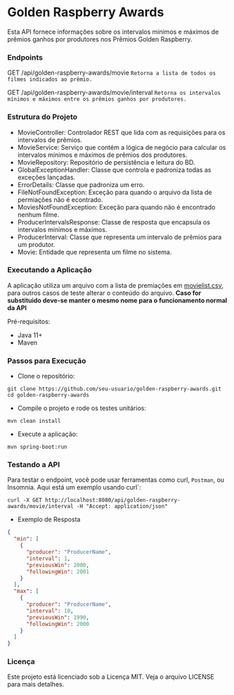 # Golden Raspberry Awards
Esta API fornece informações sobre os intervalos mínimos e máximos de prêmios ganhos por produtores nos Prêmios Golden Raspberry.

### Endpoints

GET /api/golden-raspberry-awards/movie
`Retorna a lista de todos os filmes indicados ao prêmio.`

GET /api/golden-raspberry-awards/movie/interval
`Retorna os intervalos mínimos e máximos entre os prêmios ganhos por produtores.`


### Estrutura do Projeto

- MovieController: Controlador REST que lida com as requisições para os intervalos de prêmios.
- MovieService: Serviço que contém a lógica de negócio para calcular os intervalos mínimos e máximos de prêmios dos produtores.
- MovieRepository: Repositório de persistência e leitura do BD.
- GlobalExceptionHandler: Classe que controla e padroniza todas as exceções lançadas.
- ErrorDetails: Classe que padroniza um erro.
- FileNotFoundException: Exceção para quando o arquivo da lista de permiações não é econtrado.
- MoviesNotFoundException: Exceção para quando não é encontrado nenhum filme.
- ProducerIntervalsResponse: Classe de resposta que encapsula os intervalos mínimos e máximos.
- ProducerInterval: Classe que representa um intervalo de prêmios para um produtor.
- Movie: Entidade que representa um filme no sistema.

### Executando a Aplicação

A aplicação utiliza um arquivo com a lista de premiações em [movielist.csv](https://github.com/LucasVander/api-golden-raspberry-awards/blob/main/golden-raspberry-awards/src/main/resources/movielist.csv),
para outros casos de teste alterar o conteúdo do arquivo. **Caso for substituido deve-se manter o mesmo nome para o funcionamento normal da API**

Pré-requisitos:

- Java 11+
- Maven

### Passos para Execução

- Clone o repositório:

```
git clone https://github.com/seu-usuario/golden-raspberry-awards.git
cd golden-raspberry-awards
```

- Compile o projeto e rode os testes unitários:

```
mvn clean install
````

- Execute a aplicação:

```
mvn spring-boot:run
```

### Testando a API
Para testar o endpoint, você pode usar ferramentas como curl, `Postman`, ou Insomnia. Aqui está um exemplo usando curl`:

```
curl -X GET http://localhost:8080/api/golden-raspberry-awards/movie/interval -H "Accept: application/json"
```

- Exemplo de Resposta

```json
{
  "min": [
    {
      "producer": "ProducerName",
      "interval": 1,
      "previousWin": 2000,
      "followingWin": 2001
    }
  ],
  "max": [
    {
      "producer": "ProducerName",
      "interval": 10,
      "previousWin": 1990,
      "followingWin": 2000
    }
  ]
}
```

### Licença
Este projeto está licenciado sob a Licença MIT. Veja o arquivo LICENSE para mais detalhes.
